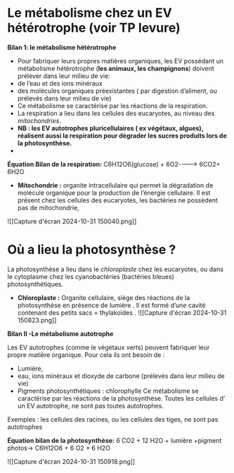 # Le métabolisme chez un EV hétérotrophe (voir TP levure)

**Bilan 1: le métabolisme hétérotrophe**
- Pour fabriquer leurs propres matières organiques, les EV possédant un métabolisme hétérotrophe (**les animaux, les champignons**) doivent prélever dans leur milieu de vie:
- de l’eau et des ions minéraux
- des molécules organiques préexistantes ( par digestion d’aliment, ou prélevés dans leur milieu de vie)
- Ce métabolisme se caractérise par les réactions de la respiration.
- La respiration a lieu dans les cellules des eucaryotes, au niveau des *mitochondries*.
- **NB : les EV autotrophes pluricellulaires ( ex végétaux, algues), réalisent aussi la respiration pour dégrader les sucres produits lors de la photosynthèse.**
- 
**Équation Bilan de la respiration:**
C6H12O6(glucose) + 6O2----> 6CO2+ 6H2O

- **Mitochondrie :** organite intracellulaire qui permet la dégradation de molécule organique pour la production de l’énergie cellulaire. Il est présent chez les cellules des eucaryotes, les bactéries ne possèdent pas de mitochondrie,

![[Capture d'écran 2024-10-31 150040.png]]
# Où a lieu la photosynthèse ?

La photosynthèse a lieu dans le *chloroplaste* chez les eucaryotes, ou dans le cytoplasme chez les cyanobactéries (bactéries bleues) photosynthétiques.

- **Chloroplaste :** Organite cellulaire, siège des réactions de la photosynthèse en présence de lumière . Il est formé d’une cavité contenant des petits sacs = thylakoïdes .
![[Capture d'écran 2024-10-31 150823.png]]

**Bilan II -Le métabolisme autotrophe**

Les EV autotrophes (comme le végétaux verts) peuvent fabriquer leur propre matière organique. Pour cela ils ont besoin de :
- Lumière,
- eau, ions minéraux et dioxyde de carbone (prélevés dans leur milieu de vie)
- Pigments photosynthétiques : chlorophylle
Ce métabolisme se caractérise par les réactions de la photosynthèse.
Toutes les cellules d’ un EV autotrophe, ne sont pas toutes autotrophes.

Exemples : les cellules des racines, ou les cellules des tiges, ne sont pas
autotrophes

**Équation bilan de la photosynthèse:**
6 CO2 + 12 H2O + lumière +pigment photos→ C6H12O6 + 6 O2 + 6 H2O


![[Capture d'écran 2024-10-31 150918.png]]
